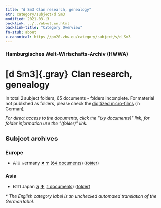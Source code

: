 ```yaml
---
title: "d Sm3 Clan research, genealogy"
etr: category/subject/d Sm3
modified: 2021-03-13
backlink: ../../about.en.html
backlink-title: "Category Overview"
fn-stub: about
x-canonical: https://pm20.zbw.eu/category/subject/s/d_Sm3
---
```


### Hamburgisches Welt-Wirtschafts-Archiv (HWWA)
# [d Sm3]{.gray}&#8201; Clan research, genealogy&#160; 





In total 2 subject folders, 65 documents - folders incomplete.
For material not published as folders, please check the [digitized micro-films](/film/h1_sh.de.html) (in German).

_For direct access to the documents, click the "(xy documents)" link, for folder information use the "(folder)" link._

## Subject archives



### Europe

- A10 Germany [**&nearr;**](../../../geo/i/126128/about.en.html "Germany (all folders)") [**&uarr;**](../../../geo/about.en.html#A10 "Country category system") (<a href="https://pm20.zbw.eu/dfgview/sh/126128,144261" title="about: Germany : Clan research, genealogy" target="_blank">64 documents</a>) ([folder](../../../../folder/sh/1261xx/126128/1442xx/144261/about.en.html))

### Asia

- B111 Japan [**&nearr;**](../../../geo/i/141272/about.en.html "Japan (all folders)") [**&uarr;**](../../../geo/about.en.html#B111 "Country category system") (<a href="https://pm20.zbw.eu/dfgview/sh/141272,144261" title="about: Japan : Clan research, genealogy" target="_blank">1 documents</a>) ([folder](../../../../folder/sh/1412xx/141272/1442xx/144261/about.en.html))


_* The English category label is an unchecked automated translation of the German label._

